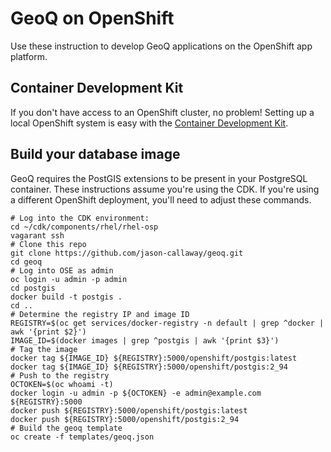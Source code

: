 # GeoQ on OpenShift
Use these instruction to develop GeoQ applications on the OpenShift app platform.

## Container Development Kit
If you don't have access to an OpenShift cluster, no problem! Setting up a local OpenShift system is easy with the [Container Development Kit](http://developers.redhat.com/products/cdk/overview/).

## Build your database image
GeoQ requires the PostGIS extensions to be present in your PostgreSQL container. These instructions assume you're using the CDK. If you're using a different OpenShift deployment, you'll need to adjust these commands.

```
# Log into the CDK environment: 
cd ~/cdk/components/rhel/rhel-osp
vagarant ssh
# Clone this repo
git clone https://github.com/jason-callaway/geoq.git
cd geoq
# Log into OSE as admin 
oc login -u admin -p admin
cd postgis
docker build -t postgis .
cd ..
# Determine the registry IP and image ID
REGISTRY=$(oc get services/docker-registry -n default | grep ^docker | awk '{print $2}')
IMAGE_ID=$(docker images | grep ^postgis | awk '{print $3}')
# Tag the image
docker tag ${IMAGE_ID} ${REGISTRY}:5000/openshift/postgis:latest
docker tag ${IMAGE_ID} ${REGISTRY}:5000/openshift/postgis:2_94
# Push to the registry
OCTOKEN=$(oc whoami -t)
docker login -u admin -p ${OCTOKEN} -e admin@example.com ${REGISTRY}:5000
docker push ${REGISTRY}:5000/openshift/postgis:latest
docker push ${REGISTRY}:5000/openshift/postgis:2_94
# Build the geoq template
oc create -f templates/geoq.json
```

